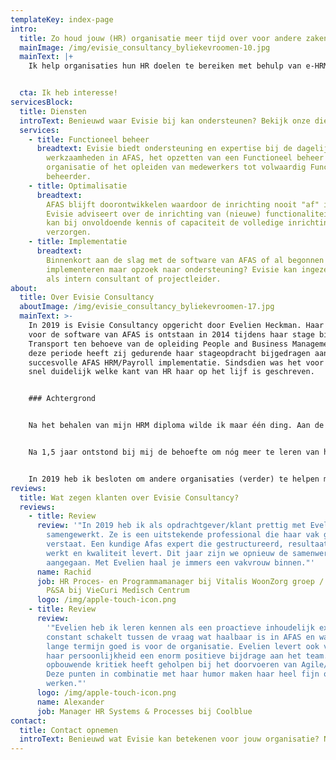 ```yaml
---
templateKey: index-page
intro:
  title: Zo houd jouw (HR) organisatie meer tijd over voor andere zaken
  mainImage: /img/evisie_consultancy_byliekevroomen-10.jpg
  mainText: |+
    Ik help organisaties hun HR doelen te bereiken met behulp van e-HRM.


  cta: Ik heb interesse!
servicesBlock:
  title: Diensten
  introText: Benieuwd waar Evisie bij kan ondersteunen? Bekijk onze diensten!
  services:
    - title: Functioneel beheer
      breadtext: Evisie biedt ondersteuning en expertise bij de dagelijkse
        werkzaamheden in AFAS, het opzetten van een Functioneel beheer
        organisatie of het opleiden van medewerkers tot volwaardig Functioneel
        beheerder.
    - title: Optimalisatie
      breadtext:
        AFAS blijft doorontwikkelen waardoor de inrichting nooit "af" is.
        Evisie adviseert over de inrichting van (nieuwe) functionaliteiten en
        kan bij onvoldoende kennis of capaciteit de volledige inrichting
        verzorgen.
    - title: Implementatie
      breadtext:
        Binnenkort aan de slag met de software van AFAS of al begonnen met
        implementeren maar opzoek naar ondersteuning? Evisie kan ingezet worden
        als intern consultant of projectleider.
about:
  title: Over Evisie Consultancy
  aboutImage: /img/evisie_consultancy_byliekevroomen-17.jpg
  mainText: >-
    In 2019 is Evisie Consultancy opgericht door Evelien Heckman. Haar passie
    voor de software van AFAS is ontstaan in 2014 tijdens haar stage bij Veolia
    Transport ten behoeve van de opleiding People and Business Management. In
    deze periode heeft zij gedurende haar stageopdracht bijgedragen aan een
    succesvolle AFAS HRM/Payroll implementatie. Sindsdien was het voor haar al
    snel duidelijk welke kant van HR haar op het lijf is geschreven. 


    ### Achtergrond


    Na het behalen van mijn HRM diploma wilde ik maar één ding. Aan de slag met AFAS! Ik ben mijn loopbaan begonnen als junior AFAS consultant bij een organisatie die de personele- en financiële administratie verzorgt voor besturen binnen het onderwijs. Daar heb ik de kans gekregen om, door middel van learning on the job, opgeleid te worden door AFAS experts. 


    Na 1,5 jaar ontstond bij mij de behoefte om nóg meer te leren van het softwarepakket, ik wilde verder kijken dan alleen de onderwijssector. Dat heeft ertoe geleid dat ik in 2017 ben verhuisd van Limburg naar Rotterdam om aan de slag te gaan als HR Systems Specialist bij Coolblue. Daar heb ik alle ins en outs van de software leren kennen en sindsdien is geen enkele (AFAS) uitdaging te groot.


    In 2019 heb ik besloten om andere organisaties (verder) te helpen met AFAS als zelfstandig ondernemer. Met mijn jarenlange ervaring als AFAS klant én mijn HR achtergrond, weet ik als geen ander dat het in de praktijk vaak nét even anders werkt. Ik ben daardoor in staat om continu te denken vanuit de wensen en behoeften van de klant en opzoek te gaan naar de meest eenvoudige en efficiënte oplossingen in AFAS die daarbij aansluiten.
reviews:
  title: Wat zegen klanten over Evisie Consultancy?
  reviews:
    - title: Review
      review: '"In 2019 heb ik als opdrachtgever/klant prettig met Evelien
        samengewerkt. Ze is een uitstekende professional die haar vak goed
        verstaat. Een kundige Afas expert die gestructureerd, resultaatgericht
        werkt en kwaliteit levert. Dit jaar zijn we opnieuw de samenwerking
        aangegaan. Met Evelien haal je immers een vakvrouw binnen."'
      name: Rachid
      job: HR Proces- en Programmamanager bij Vitalis WoonZorg groep / Voormalig Hoofd
        P&SA bij VieCuri Medisch Centrum
      logo: /img/apple-touch-icon.png
    - title: Review
      review:
        '"Evelien heb ik leren kennen als een proactieve inhoudelijk expert die
        constant schakelt tussen de vraag wat haalbaar is in AFAS en wat op
        lange termijn goed is voor de organisatie. Evelien levert ook vanuit
        haar persoonlijkheid een enorm positieve bijdrage aan het team. De
        opbouwende kritiek heeft geholpen bij het doorvoeren van Agile/Scrum.
        Deze punten in combinatie met haar humor maken haar heel fijn om mee te
        werken."'
      logo: /img/apple-touch-icon.png
      name: Alexander
      job: Manager HR Systems & Processes bij Coolblue
contact:
  title: Contact opnemen
  introText: Benieuwd wat Evisie kan betekenen voor jouw organisatie? Neem dan contact op.
---
```

